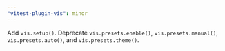 ```yaml
---
"vitest-plugin-vis": minor
---
```


Add `vis.setup()`.
Deprecate `vis.presets.enable()`, `vis.presets.manual()`, `vis.presets.auto()`, and `vis.presets.theme()`.
